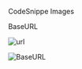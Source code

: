 CodeSnippe Images

BaseURL

![url](https://user-images.githubusercontent.com/87525401/198269827-b27574bd-35b6-443e-8159-43134f15a3d3.PNG)




![BaseURL](https://user-images.githubusercontent.com/92164758/198315290-aab720aa-0717-4234-a1c3-9df9c1496492.png)
